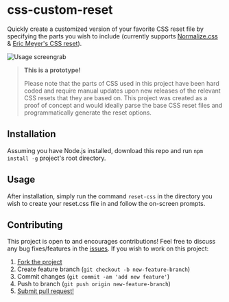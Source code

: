 # css-custom-reset

Quickly create a customized version of your favorite CSS reset file by specifying the parts you wish to include (currently supports [Normalize.css](https://necolas.github.io/normalize.css/) & [Eric Meyer's CSS reset](https://meyerweb.com/eric/tools/css/reset/)).

![Usage screengrab](https://user-images.githubusercontent.com/38357771/45585893-309d8b00-b930-11e8-8b33-3e6723f2b0f0.PNG)

> **This is a prototype!**
> 
> Please note that the parts of CSS used in this project have been hard coded and require manual updates upon new releases of the relevant CSS resets that they are based on. This project was created as a proof of concept and would ideally parse the base CSS reset files and programmatically generate the reset options.

## Installation

Assuming you have Node.js installed, download this repo and run `npm install -g` project's root directory.

## Usage

After installation, simply run the command `reset-css` in the directory you wish to create your reset.css file in and follow the on-screen prompts.

## Contributing

This project is open to and encourages contributions! Feel free to discuss any bug fixes/features in the [issues](https://github.com/shwilliam/css-custom-reset/issues). If you wish to work on this project:

1.  [Fork the project](https://github.com/shwilliam/css-custom-reset/archive/master.zip)
2.  Create feature branch (`git checkout -b new-feature-branch`)
3.  Commit changes (`git commit -am 'add new feature'`)
4.  Push to branch (`git push origin new-feature-branch`)
5.  [Submit pull request!](https://github.com/shwilliam/css-custom-reset/pull/new/master)
